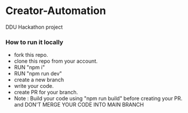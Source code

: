 # Creator-Automation
DDU Hackathon project


### How to run it locally
- fork this repo.
- clone this repo from your account.
- RUN "npm i"
- RUN "npm run dev"
- create a new branch 
- write your code.
- create PR for your branch.
- Note : Build your code using "npm run build" before creating your PR. and DON'T MERGE YOUR CODE INTO MAIN BRANCH